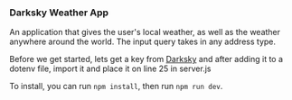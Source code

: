 ### Darksky Weather App

An application that gives the user's local weather, as well as the weather anywhere around the world. The input query takes in any address type.

Before we get started, lets get a key from [Darksky](https://darksky.net/forecast/40.7127,-74.0059/us12/en) and after adding it to a dotenv file, import it and place it on line 25 in server.js

To install, you can run `npm install`, then run `npm run dev`.
